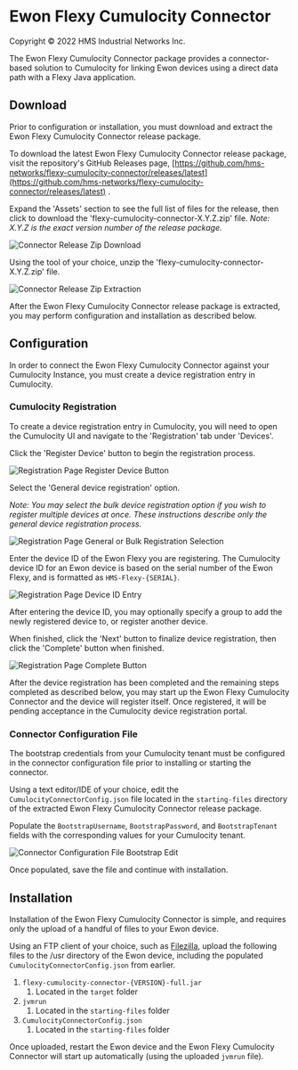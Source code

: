# Ewon Flexy Cumulocity Connector

Copyright © 2022 HMS Industrial Networks Inc.

The Ewon Flexy Cumulocity Connector package provides a connector-based solution to Cumulocity for
linking Ewon devices using a direct data path with a Flexy Java application.

## Download

Prior to configuration or installation, you must download and extract the Ewon Flexy Cumulocity
Connector release package.

To download the latest Ewon Flexy Cumulocity Connector release package, visit the repository's
GitHub Releases page,
[https://github.com/hms-networks/flexy-cumulocity-connector/releases/latest](https://github.com/hms-networks/flexy-cumulocity-connector/releases/latest)
.

Expand the 'Assets' section to see the full list of files for the release, then click to download
the 'flexy-cumulocity-connector-X.Y.Z.zip' file. *Note: X.Y.Z is the exact version number of the
release package.*

![Connector Release Zip Download](images/ReleaseDownload.png)

Using the tool of your choice, unzip the 'flexy-cumulocity-connector-X.Y.Z.zip' file.

![Connector Release Zip Extraction](images/ReleaseExtract.png)

After the Ewon Flexy Cumulocity Connector release package is extracted, you may perform
configuration and installation as described below.

## Configuration

In order to connect the Ewon Flexy Cumulocity Connector against your Cumulocity Instance, you must
create a device registration entry in Cumulocity.

### Cumulocity Registration

To create a device registration entry in Cumulocity, you will need to open the Cumulocity UI and
navigate to the 'Registration' tab under 'Devices'.

Click the 'Register Device' button to begin the registration process.

![Registration Page Register Device Button](images/RegistrationPage.png)

Select the 'General device registration' option.

*Note: You may select the bulk device registration option if you wish to register multiple devices
at once. These instructions describe only the general device registration process.*

![Registration Page General or Bulk Registration Selection](images/RegistrationGeneralBulk.png)

Enter the device ID of the Ewon Flexy you are registering. The Cumulocity device ID for an Ewon
device is based on the serial number of the Ewon Flexy, and is formatted as `HMS-Flexy-{SERIAL}`.

![Registration Page Device ID Entry](images/RegistrationDeviceId.png)

After entering the device ID, you may optionally specify a group to add the newly registered device
to, or register another device.

When finished, click the 'Next' button to finalize device registration, then click the 'Complete'
button when finished.

![Registration Page Complete Button](images/RegistrationComplete.png)

After the device registration has been completed and the remaining steps completed as described
below, you may start up the Ewon Flexy Cumulocity Connector and the device will register itself.
Once registered, it will be pending acceptance in the Cumulocity device registration portal.

### Connector Configuration File

The bootstrap credentials from your Cumulocity tenant must be configured in the connector
configuration file prior to installing or starting the connector.

Using a text editor/IDE of your choice, edit the `CumulocityConnectorConfig.json`
file located in the `starting-files` directory of the extracted Ewon Flexy Cumulocity Connector
release package.

Populate the `BootstrapUsername`, `BootstrapPassword`, and `BootstrapTenant` fields with the
corresponding values for your Cumulocity tenant.

![Connector Configuration File Bootstrap Edit](images/ConnectorConfigBootstrap.png)

Once populated, save the file and continue with installation.

## Installation

Installation of the Ewon Flexy Cumulocity Connector is simple, and requires only the upload of a
handful of files to your Ewon device.

Using an FTP client of your choice, such as [Filezilla](https://filezilla-project.org/), upload the
following files to the /usr directory of the Ewon device, including the
populated `CumulocityConnectorConfig.json` from earlier.

1. `flexy-cumulocity-connector-{VERSION}-full.jar`
    1. Located in the `target` folder
2. `jvmrun`
    1. Located in the `starting-files` folder
3. `CumulocityConnectorConfig.json`
    1. Located in the `starting-files` folder

Once uploaded, restart the Ewon device and the Ewon Flexy Cumulocity Connector will start up
automatically (using the uploaded `jvmrun` file).